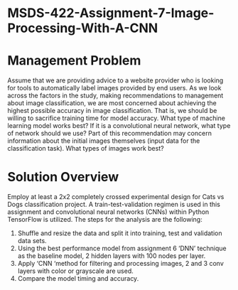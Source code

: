# MSDS-422-Assignment-7-Image-Processing-With-A-CNN

# Management Problem
Assume that we are providing advice to a website provider who is looking for tools to automatically label images provided by end users. As we look across the factors in the study, making recommendations to management about image classification, we are most concerned about achieving the highest possible accuracy in image classification. That is, we should be willing to sacrifice training time for model accuracy. What type of machine learning model works best? If it is a convolutional neural network, what type of network should we use? Part of this recommendation may concern information about the initial images themselves (input data for the classification task). What types of images work best?

# Solution Overview
Employ at least a 2x2 completely crossed experimental design for Cats vs Dogs classification project. A train-test-validation regimen is used in this assignment and convolutional neural networks (CNNs) within Python TensorFlow is utilized.
The steps for the analysis are the following:
1) Shuffle and resize the data and split it into training, test and validation data sets.
2) Using the best performance model from assignment 6 ‘DNN’ technique as the baseline model, 2 hidden layers with 100 nodes per layer.
3) Apply ‘CNN ‘method for filtering and processing images, 2 and 3 conv layers with color or grayscale are used.
4) Compare the model timing and accuracy.
